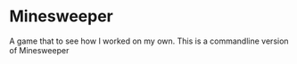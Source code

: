 # Minesweeper
A game that to see how I worked on my own. This is a commandline version of Minesweeper
